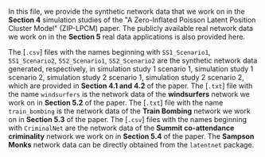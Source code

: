 In this file, we provide the synthetic network data that we work on in the **Section 4** simulation studies of the "A Zero-Inflated Poisson Latent Position Cluster Model" (ZIP-LPCM) paper.
The publicly available real network data we work on in the **Section 5** real data applications is also provided here.

The [`.csv`] files with the names beginning with `SS1_Scenario1`, `SS1_Scenario2`, `SS2_Scenario1`, `SS2_Scenario2` are the synthetic network data generated, respectively, in simulation study 1 scenario 1, simulation study 1 scenario 2, simulation study 2 scenario 1, simulation study 2 scenario 2, which are provided in **Section 4.1 and 4.2** of the paper.
The [`.txt`] file with the name `windsurfers` is the network data of the **windsurfers** network we work on in **Section 5.2** of the paper.
The [`.txt`] file with the name `train_bombing` is the network data of the **Train Bombing** network we work on in **Section 5.3** of the paper.
The [`.csv`] files with the names beginning with `CriminalNet` are the network data of the **Summit co-attendance criminality** network we work on in **Section 5.4** of the paper.
The **Sampson Monks** network data can be directly obtained from the `latentnet` package.
